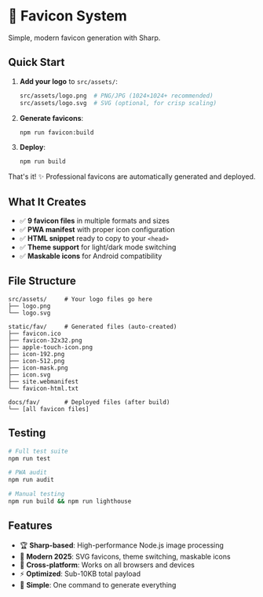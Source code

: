 # 🎯 Favicon System

Simple, modern favicon generation with Sharp.

## Quick Start

1. **Add your logo** to `src/assets/`:

   ```bash
   src/assets/logo.png  # PNG/JPG (1024×1024+ recommended)
   src/assets/logo.svg  # SVG (optional, for crisp scaling)
   ```

2. **Generate favicons**:

   ```bash
   npm run favicon:build
   ```

3. **Deploy**:

   ```bash
   npm run build
   ```

That's it! ✨ Professional favicons are automatically generated and deployed.

## What It Creates

- ✅ **9 favicon files** in multiple formats and sizes
- ✅ **PWA manifest** with proper icon configuration
- ✅ **HTML snippet** ready to copy to your `<head>`
- ✅ **Theme support** for light/dark mode switching
- ✅ **Maskable icons** for Android compatibility

## File Structure

```text
src/assets/     # Your logo files go here
├── logo.png
└── logo.svg

static/fav/     # Generated files (auto-created)
├── favicon.ico
├── favicon-32x32.png
├── apple-touch-icon.png
├── icon-192.png
├── icon-512.png
├── icon-mask.png
├── icon.svg
├── site.webmanifest
└── favicon-html.txt

docs/fav/       # Deployed files (after build)
└── [all favicon files]
```

## Testing

```bash
# Full test suite
npm run test

# PWA audit
npm run audit

# Manual testing
npm run build && npm run lighthouse
```

## Features

- 🏆 **Sharp-based**: High-performance Node.js image processing
- 🎨 **Modern 2025**: SVG favicons, theme switching, maskable icons
- 📱 **Cross-platform**: Works on all browsers and devices
- ⚡ **Optimized**: Sub-10KB total payload
- 🔧 **Simple**: One command to generate everything
